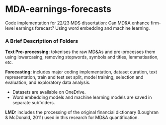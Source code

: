 # MDA-earnings-forecasts
Code implementation for 22/23 MDS dissertation: Can MD&A enhance firm-level earnings forecast? Using word embedding and machine learning.

### A Brief Description of Folders
**Text Pre-processing:** tokenises the raw MD&As and pre-processes them using lowercasing, removing stopwords, symbols and titles, lemmatisation, etc.

**Forecasting:** includes major coding implementation, dataset curation, text representation, train and test set split, model training, selection and evaluation, and exploratory data analysis.
  - Datasets are available on OneDrive.
  - Word embedding models and machine learning models are saved in separate subfolders.

**LMD:** includes the processing of the original financial dictionary (Loughran & McDonald, 2011) used in this research for MD&A quantification.

